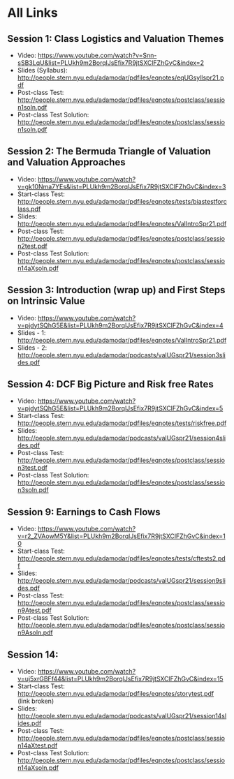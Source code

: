 # All Links

## Session 1: Class Logistics and Valuation Themes
- Video: https://www.youtube.com/watch?v=Snn-sSB3LqU&list=PLUkh9m2BorqlJsEfix7R9jtSXClFZhGvC&index=2
- Slides (Syllabus): http://people.stern.nyu.edu/adamodar/pdfiles/eqnotes/eqUGsyllspr21.pdf
- Post-class Test: http://people.stern.nyu.edu/adamodar/pdfiles/eqnotes/postclass/session1soln.pdf
- Post-class Test Solution: http://people.stern.nyu.edu/adamodar/pdfiles/eqnotes/postclass/session1soln.pdf

## Session 2: The Bermuda Triangle of Valuation and Valuation Approaches
- Video: https://www.youtube.com/watch?v=gk10Nma7YEs&list=PLUkh9m2BorqlJsEfix7R9jtSXClFZhGvC&index=3
- Start-class Test: http://people.stern.nyu.edu/adamodar/pdfiles/eqnotes/tests/biastestforclass.pdf
- Slides: http://people.stern.nyu.edu/adamodar/pdfiles/eqnotes/ValIntroSpr21.pdf
- Post-class Test: http://people.stern.nyu.edu/adamodar/pdfiles/eqnotes/postclass/session2test.pdf
- Post-class Test Solution: http://people.stern.nyu.edu/adamodar/pdfiles/eqnotes/postclass/session14aXsoln.pdf

## Session 3: Introduction (wrap up) and First Steps on Intrinsic Value
- Video: https://www.youtube.com/watch?v=pjdytSQhG5E&list=PLUkh9m2BorqlJsEfix7R9jtSXClFZhGvC&index=4
- Slides - 1: http://people.stern.nyu.edu/adamodar/pdfiles/eqnotes/ValIntroSpr21.pdf
- Slides - 2: http://people.stern.nyu.edu/adamodar/podcasts/valUGspr21/session3slides.pdf

## Session 4: DCF Big Picture and Risk free Rates
- Video: https://www.youtube.com/watch?v=pjdytSQhG5E&list=PLUkh9m2BorqlJsEfix7R9jtSXClFZhGvC&index=5
- Start-class Test: http://people.stern.nyu.edu/adamodar/pdfiles/eqnotes/tests/riskfree.pdf
- Slides: http://people.stern.nyu.edu/adamodar/podcasts/valUGspr21/session4slides.pdf
- Post-class Test: http://people.stern.nyu.edu/adamodar/pdfiles/eqnotes/postclass/session3test.pdf
- Post-class Test Solution: http://people.stern.nyu.edu/adamodar/pdfiles/eqnotes/postclass/session3soln.pdf

## Session 9: Earnings to Cash Flows
- Video: https://www.youtube.com/watch?v=r2_ZVAowM5Y&list=PLUkh9m2BorqlJsEfix7R9jtSXClFZhGvC&index=10
- Start-class Test: http://people.stern.nyu.edu/adamodar/pdfiles/eqnotes/tests/cftests2.pdf
- Slides: http://people.stern.nyu.edu/adamodar/podcasts/valUGspr21/session9slides.pdf
- Post-class Test: http://people.stern.nyu.edu/adamodar/pdfiles/eqnotes/postclass/session9Atest.pdf
- Post-class Test Solution: http://people.stern.nyu.edu/adamodar/pdfiles/eqnotes/postclass/session9Asoln.pdf

## Session 14:
- Video: https://www.youtube.com/watch?v=uj5xrGBFf44&list=PLUkh9m2BorqlJsEfix7R9jtSXClFZhGvC&index=15
- Start-class Test: http://people.stern.nyu.edu/adamodar/pdfiles/eqnotes/storytest.pdf (link broken)
- Slides: http://people.stern.nyu.edu/adamodar/podcasts/valUGspr21/session14slides.pdf
- Post-class Test: http://people.stern.nyu.edu/adamodar/pdfiles/eqnotes/postclass/session14aXtest.pdf
- Post-class Test Solution: http://people.stern.nyu.edu/adamodar/pdfiles/eqnotes/postclass/session14aXsoln.pdf
